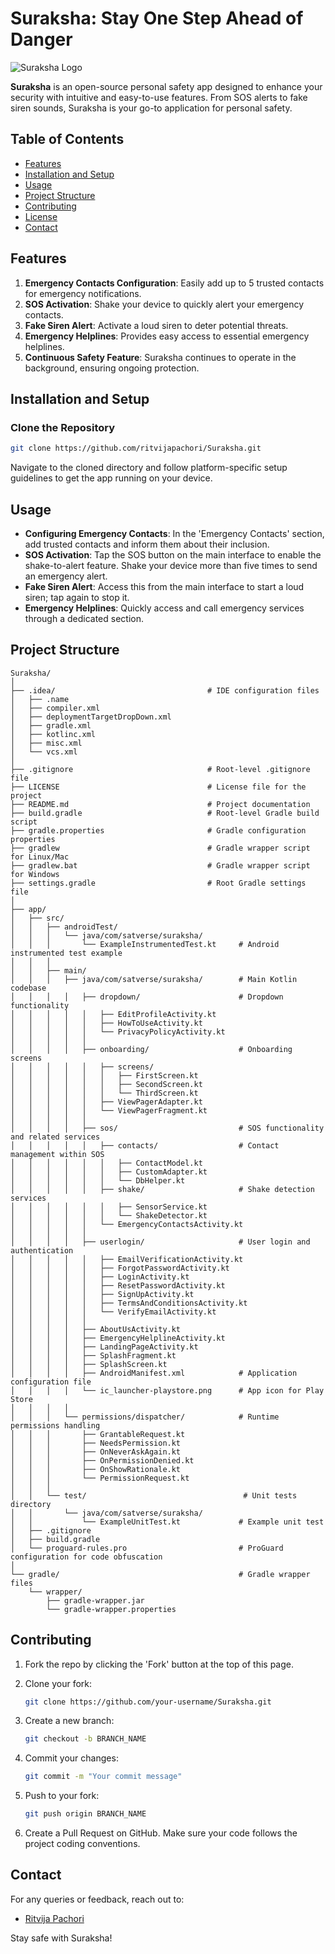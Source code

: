 # Suraksha: Stay One Step Ahead of Danger

![Suraksha Logo](https://github.com/satyamsharma17/Suraksha/blob/master/app/src/main/res/drawable/Suraksha%20Banner.png)

**Suraksha** is an open-source personal safety app designed to enhance your security with intuitive and easy-to-use features. From SOS alerts to fake siren sounds, Suraksha is your go-to application for personal safety.

## Table of Contents
- [Features](#features)
- [Installation and Setup](#installation-and-setup)
- [Usage](#usage)
- [Project Structure](#project-structure)
- [Contributing](#contributing)
- [License](#license)
- [Contact](#contact)

## Features

1. **Emergency Contacts Configuration**: Easily add up to 5 trusted contacts for emergency notifications.
2. **SOS Activation**: Shake your device to quickly alert your emergency contacts.
3. **Fake Siren Alert**: Activate a loud siren to deter potential threats.
4. **Emergency Helplines**: Provides easy access to essential emergency helplines.
5. **Continuous Safety Feature**: Suraksha continues to operate in the background, ensuring ongoing protection.

## Installation and Setup

### Clone the Repository

```bash
git clone https://github.com/ritvijapachori/Suraksha.git
```

Navigate to the cloned directory and follow platform-specific setup guidelines to get the app running on your device.

## Usage

- **Configuring Emergency Contacts**: In the 'Emergency Contacts' section, add trusted contacts and inform them about their inclusion.
- **SOS Activation**: Tap the SOS button on the main interface to enable the shake-to-alert feature. Shake your device more than five times to send an emergency alert.
- **Fake Siren Alert**: Access this from the main interface to start a loud siren; tap again to stop it.
- **Emergency Helplines**: Quickly access and call emergency services through a dedicated section.

## Project Structure

```plaintext
Suraksha/
│
├── .idea/                                  # IDE configuration files
│   ├── .name
│   ├── compiler.xml
│   ├── deploymentTargetDropDown.xml
│   ├── gradle.xml
│   ├── kotlinc.xml
│   ├── misc.xml
│   └── vcs.xml
│
├── .gitignore                              # Root-level .gitignore file
├── LICENSE                                 # License file for the project
├── README.md                               # Project documentation
├── build.gradle                            # Root-level Gradle build script
├── gradle.properties                       # Gradle configuration properties
├── gradlew                                 # Gradle wrapper script for Linux/Mac
├── gradlew.bat                             # Gradle wrapper script for Windows
├── settings.gradle                         # Root Gradle settings file
│
├── app/
│   ├── src/
│   │   ├── androidTest/
│   │   │   └── java/com/satverse/suraksha/
│   │   │       └── ExampleInstrumentedTest.kt     # Android instrumented test example
│   │   │
│   │   ├── main/                                  
│   │   │   ├── java/com/satverse/suraksha/        # Main Kotlin codebase
│   │   │   │   ├── dropdown/                      # Dropdown functionality
│   │   │   │   │   ├── EditProfileActivity.kt
│   │   │   │   │   ├── HowToUseActivity.kt
│   │   │   │   │   └── PrivacyPolicyActivity.kt
│   │   │   │   │
│   │   │   │   ├── onboarding/                    # Onboarding screens
│   │   │   │   │   ├── screens/
│   │   │   │   │   │   ├── FirstScreen.kt
│   │   │   │   │   │   ├── SecondScreen.kt
│   │   │   │   │   │   └── ThirdScreen.kt
│   │   │   │   │   ├── ViewPagerAdapter.kt
│   │   │   │   │   └── ViewPagerFragment.kt
│   │   │   │   │
│   │   │   │   ├── sos/                           # SOS functionality and related services
│   │   │   │   │   ├── contacts/                  # Contact management within SOS
│   │   │   │   │   │   ├── ContactModel.kt
│   │   │   │   │   │   ├── CustomAdapter.kt
│   │   │   │   │   │   └── DbHelper.kt
│   │   │   │   │   ├── shake/                     # Shake detection services
│   │   │   │   │   │   ├── SensorService.kt
│   │   │   │   │   │   └── ShakeDetector.kt
│   │   │   │   │   └── EmergencyContactsActivity.kt
│   │   │   │   │
│   │   │   │   ├── userlogin/                     # User login and authentication
│   │   │   │   │   ├── EmailVerificationActivity.kt
│   │   │   │   │   ├── ForgotPasswordActivity.kt
│   │   │   │   │   ├── LoginActivity.kt
│   │   │   │   │   ├── ResetPasswordActivity.kt
│   │   │   │   │   ├── SignUpActivity.kt
│   │   │   │   │   ├── TermsAndConditionsActivity.kt
│   │   │   │   │   └── VerifyEmailActivity.kt
│   │   │   │   │
│   │   │   │   ├── AboutUsActivity.kt
│   │   │   │   ├── EmergencyHelplineActivity.kt
│   │   │   │   ├── LandingPageActivity.kt
│   │   │   │   ├── SplashFragment.kt
│   │   │   │   ├── SplashScreen.kt
│   │   │   │   ├── AndroidManifest.xml            # Application configuration file
│   │   │   │   └── ic_launcher-playstore.png      # App icon for Play Store
│   │   │   │  
│   │   │   └── permissions/dispatcher/            # Runtime permissions handling
│   │   │       ├── GrantableRequest.kt
│   │   │       ├── NeedsPermission.kt
│   │   │       ├── OnNeverAskAgain.kt
│   │   │       ├── OnPermissionDenied.kt
│   │   │       ├── OnShowRationale.kt
│   │   │       └── PermissionRequest.kt
│   │   │
│   │   └── test/                                   # Unit tests directory
│   │       └── java/com/satverse/suraksha/
│   │           └── ExampleUnitTest.kt             # Example unit test
│   ├── .gitignore    
│   ├── build.gradle 
│   └── proguard-rules.pro                         # ProGuard configuration for code obfuscation
│
└── gradle/                                        # Gradle wrapper files
    └── wrapper/
        ├── gradle-wrapper.jar
        └── gradle-wrapper.properties
```

## Contributing

1. Fork the repo by clicking the 'Fork' button at the top of this page.
2. Clone your fork:

    ```bash
    git clone https://github.com/your-username/Suraksha.git
    ```

3. Create a new branch:

    ```bash
    git checkout -b BRANCH_NAME
    ```

4. Commit your changes:

    ```bash
    git commit -m "Your commit message"
    ```

5. Push to your fork:

    ```bash
    git push origin BRANCH_NAME
    ```

6. Create a Pull Request on GitHub. Make sure your code follows the project coding conventions.

## Contact

For any queries or feedback, reach out to:
- [Ritvija Pachori](mailto:ritvija.pachori@email.com)

Stay safe with Suraksha!
